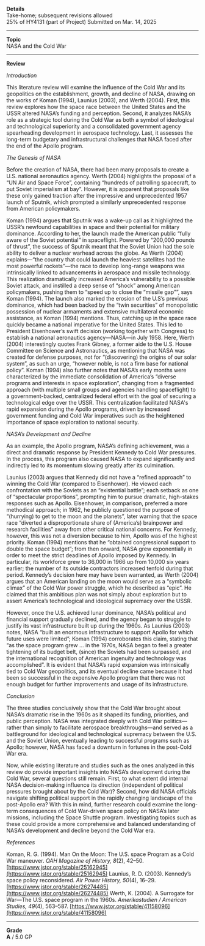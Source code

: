 **Details**\
Take-home; subsequent revisions allowed\
25% of HY4131 (part of Project)
Submitted on Mar. 14, 2025

****

**Topic**\
NASA and the Cold War

****

**Review**

*Introduction*

This literature review will examine the influence of the Cold War and its geopolitics on the establishment, growth, and decline of NASA, drawing on the works of Koman (1994), Launius (2003), and Werth (2004). First, this review explores how the space race between the United States and the USSR altered NASA’s funding and perception. Second, it analyzes NASA’s role as a strategic tool during the Cold War as both a symbol of ideological and technological superiority and a consolidated government agency spearheading development in aerospace technology. Last, it assesses the long-term budgetary and infrastructural challenges that NASA faced after the end of the Apollo program.

*The Genesis of NASA*

Before the creation of NASA, there had been many proposals to create a U.S. national aeronautics agency. Werth (2004) highlights the proposal of a “UN Air and Space Force”, containing “hundreds of patrolling spacecraft, to put Soviet imperialism at bay”. However, it is apparent that proposals like these only gained traction after the impressive and unprecedented 1957 launch of Sputnik, which prompted a similarly unprecedented response from American policymakers.

Koman (1994) argues that Sputnik was a wake-up call as it highlighted the USSR’s newfound capabilities in space and their potential for military dominance. According to her, the launch made the American public “fully aware of the Soviet potential” in spaceflight. Powered by “200,000 pounds of thrust”, the success of Sputnik meant that the Soviet Union had the sole ability to deliver a nuclear warhead across the globe. As Werth (2004) explains—“the country that could launch the heaviest satellites had the most powerful rockets”—the race to develop long-range weapons was intrinsically linked to advancements in aerospace and missile technology. This realization dramatically increased America’s vulnerability to a possible Soviet attack, and instilled a deep sense of “shock” among American policymakers, pushing them to “speed up to close the “missile gap””, says Koman (1994). The launch also marked the erosion of the U.S’s previous dominance, which had been backed by the “twin securities” of monopolistic possession of nuclear armaments and extensive multilateral economic assistance, as Koman (1994) mentions. Thus, catching up in the space race quickly became a national imperative for the United States. This led to President Eisenhower’s swift decision (working together with Congress) to establish a national aeronautics agency—NASA—in July 1958. Here, Werth (2004) interestingly quotes Frank Gibney, a former aide to the U.S. House Committee on Science and Astronautics, as mentioning that NASA was created for defense purposes, not for “(discovering) the origins of our solar system”, as such an urge, “however noble, is not a firm base for national policy”. Koman (1994) also further notes that NASA’s early months were characterized by the immediate consolidation of America’s “diverse programs and interests in space exploration”, changing from a fragmented approach (with multiple small groups and agencies handling spaceflight) to a government-backed, centralized federal effort with the goal of securing a technological edge over the USSR. This centralization facilitated NASA's rapid expansion during the Apollo programs, driven by increased government funding and Cold War imperatives such as the heightened importance of space exploration to national security.

*NASA’s Development and Decline*

As an example, the Apollo program, NASA’s defining achievement, was a direct and dramatic response by President Kennedy to Cold War pressures. In the process, this program also caused NASA to expand significantly and indirectly led to its momentum slowing greatly after its culmination.

Launius (2003) argues that Kennedy did not have a “refined approach” to winning the Cold War (compared to Eisenhower). He viewed each confrontation with the Soviets as an “existential battle”; each setback as one of “spectacular proportions”, prompting him to pursue dramatic, high-stakes responses such as Apollo. Eisenhower, in comparison, preferred a more methodical approach; in 1962, he publicly questioned the purpose of “(hurrying) to get to the moon and the planets”, later warning that the space race “diverted a disproportionate share of (America’s) brainpower and research facilities” away from other critical national concerns. For Kennedy, however, this was not a diversion because to him, Apollo was of the highest priority. Koman (1994) mentions that he “obtained congressional support to double the space budget”; from then onward, NASA grew exponentially in order to meet the strict deadlines of Apollo imposed by Kennedy. In particular, its workforce grew to 36,000 in 1966 up from 10,000 six years earlier; the number of its outside contractors increased tenfold during that period. Kennedy’s decision here may have been warranted, as Werth (2004) argues that an American landing on the moon would serve as a “symbolic climax” of the Cold War power struggle, which he described as “epic”. He claimed that this ambitious plan was not simply about exploration but to assert America’s technological and ideological supremacy over the USSR.

However, once the U.S. achieved lunar dominance, NASA’s political and financial support gradually declined, and the agency began to struggle to justify its vast infrastructure built up during the 1960s. As Launius (2003) notes, NASA “built an enormous infrastructure to support Apollo for which future uses were limited”; Koman (1994) corroborates this claim, stating that “as the space program grew … in the 1970s, NASA began to feel a greater tightening of its budget belt, (since) the Soviets had been surpassed, and the international recognition of American ingenuity and technology was accomplished”. It is evident that NASA’s rapid expansion was intrinsically tied to Cold War geopolitics, and its eventual decline came because it had been so successful in the expensive Apollo program that there was not enough budget for further improvements and usage of its infrastructure.

*Conclusion*

The three studies conclusively show that the Cold War brought about NASA’s dramatic rise in the 1960s as it shaped its funding, priorities, and public perception. NASA was integrated deeply with Cold War politics—rather than simply to facilitate aerospace breakthroughs—and served as a battleground for ideological and technological supremacy between the U.S. and the Soviet Union, eventually leading to successful programs such as Apollo; however, NASA has faced a downturn in fortunes in the post-Cold War era.

Now, while existing literature and studies such as the ones analyzed in this review do provide important insights into NASA’s development during the Cold War, several questions still remain. First, to what extent did internal NASA decision-making influence its direction (independent of political pressures brought about by the Cold War)? Second, how did NASA officials navigate shifting political support in the rapidly changing landscape of the post-Apollo era? With this in mind, further research could examine the long-term consequences of Cold War-driven space policy on NASA’s later missions, including the Space Shuttle program. Investigating topics such as these could provide a more comprehensive and balanced understanding of NASA’s development and decline beyond the Cold War era.

*References*

Koman, R. G. (1994). Man On the Moon: The U.S. space Program as a Cold War maneuver. *OAH Magazine of History, 8*(2), 42–50. [https://www.jstor.org/stable/25162945](https://www.jstor.org/stable/25162945)
Launius, R. D. (2003). Kennedy’s space policy reconsidered. *Air Power History, 50*(4), 16–29. [https://www.jstor.org/stable/26274485](https://www.jstor.org/stable/26274485)
Werth, K. (2004). A Surrogate for War—The U.S. space program in the 1960s. *Amerikastudien / American Studies, 49*(4), 563–587. [https://www.jstor.org/stable/41158096](https://www.jstor.org/stable/41158096)

****

**Grade**\
**A** / 5.0 GP
